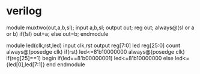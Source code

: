 # verilog
module muxtwo(out,a,b,sl);
  input a,b,sl;
  output out;
  reg out;
    always@(sl or a or b)
      if(!sl) out=a;
      else out=b;
endmodule

module led(clk,rst,led)
input clk,rst
output reg[7:0] led
reg[25:0] count
  always@(posedge clk)
    if(rst) led<=8'b10000000
  always@(posedge clk)
    if(reg[25]==1)
      begin
      if(led==8'b00000001)
        led<=8'b10000000
      else
        led<={led[0],led[7:1]}
      end
endmodule      
